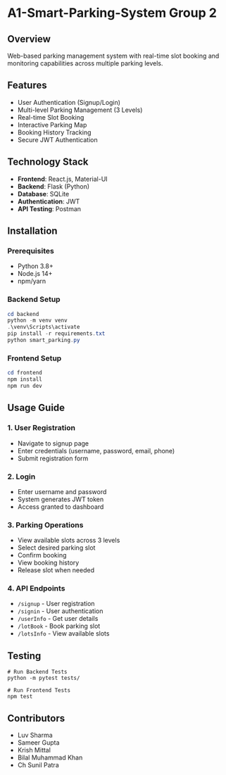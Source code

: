 # A1-Smart-Parking-System Group 2

## Overview

Web-based parking management system with real-time slot booking and monitoring capabilities across multiple parking levels.

## Features

- User Authentication (Signup/Login)
- Multi-level Parking Management (3 Levels)
- Real-time Slot Booking
- Interactive Parking Map
- Booking History Tracking
- Secure JWT Authentication

## Technology Stack
- **Frontend**: React.js, Material-UI
- **Backend**: Flask (Python)
- **Database**: SQLite
- **Authentication**: JWT
- **API Testing**: Postman

## Installation

### Prerequisites
- Python 3.8+
- Node.js 14+
- npm/yarn

### Backend Setup
```powershell
cd backend
python -m venv venv
.\venv\Scripts\activate
pip install -r requirements.txt
python smart_parking.py
```

### Frontend Setup
```powershell
cd frontend
npm install
npm run dev
```

## Usage Guide

###  1. User Registration

- Navigate to signup page
- Enter credentials (username, password, email, phone)
- Submit registration form

### 2. Login

- Enter username and password
- System generates JWT token
- Access granted to dashboard

### 3. Parking Operations

- View available slots across 3 levels
- Select desired parking slot
- Confirm booking
- View booking history
- Release slot when needed

### 4. API Endpoints

- ```/signup``` - User registration
- ```/signin``` - User authentication
- ```/userInfo``` - Get user details
- ```/lotBook``` - Book parking slot
- ```/lotsInfo``` - View available slots


## Testing
```
# Run Backend Tests
python -m pytest tests/

# Run Frontend Tests
npm test
```

## Contributors

- Luv Sharma
- Sameer Gupta
- Krish Mittal
- Bilal Muhammad Khan
- Ch Sunil Patra

